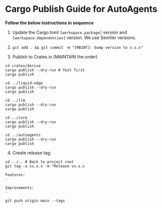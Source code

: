 # Cargo Publish Guide for AutoAgents

**Follow the below instructions in sequence**

1. Update the Cargo.toml `[workspace.package]` version and `[workspace.dependencies]` version. We use SemVer versions.
2. `git add . && git commit -m "[MAINT]: bump version to x.x.x"`

3. Publish to Crates.io (MAINTAIN the order)

```shell
cd crates/derive
cargo publish --dry-run # Test first
cargo publish
```

```shell
cd ../liquid-edge
cargo publish --dry-run
cargo publish
```

```shell
cd ../llm
cargo publish --dry-run
cargo publish
```

```shell
cd ../core
cargo publish --dry-run
cargo publish
```

```shell
cd ../autoagents
cargo publish --dry-run
cargo publish
```

4. Create release tag:

```shell
cd ../.. # Back to project root
git tag -a vx.x.x -m "Release vx.x.x

Features:
- 

Improvements:
- 
```

```shell
git push origin main --tags
```